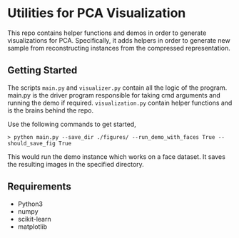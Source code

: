 # Utilities for PCA Visualization

This repo contains helper functions and demos in order to generate visualizations for PCA. Specifically, it adds helpers in order to generate new sample from reconstructing instances from the compressed representation.

## Getting Started

The scripts `main.py` and `visualizer.py` contain all the logic of the program. main.py is the driver program responsible for taking cmd arguments and running the demo if required. `visualization.py` contain helper functions and is the brains behind the repo.

Use the following commands to get started,

	> python main.py --save_dir ./figures/ --run_demo_with_faces True --should_save_fig True

This would run the demo instance which works on a face dataset. It saves the resulting images in the specified directory.

## Requirements

- Python3
- numpy
- scikit-learn
- matplotlib
